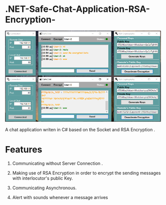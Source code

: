 # .NET-Safe-Chat-Application-RSA-Encryption-

![alt tag](https://raw.githubusercontent.com/Obrelix/.NET-Safe-Chat-Application-RSA-Encryption-/master/images/SamplePicture3.PNG)


A chat application writen in C# based on the Socket and RSA Encryption .

# Features

1) Communicating without Server Connection .

2) Making use of RSA Encryption in order to encrypt the sending messages with interlocutor's public Key.

3) Communicating Asynchronous.

4) Alert with sounds whenever a message arrives 
